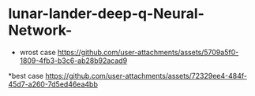 # lunar-lander-deep-q-Neural-Network-
* wrost case
https://github.com/user-attachments/assets/5709a5f0-1809-4fb3-b3c6-ab28b92acad9

 *best case
https://github.com/user-attachments/assets/72329ee4-484f-45d7-a260-7d5ed46ea4bb

